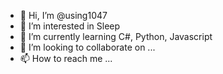 - 👋 Hi, I’m @using1047
- 👀 I’m interested in Sleep
- 🌱 I’m currently learning C#, Python, Javascript
- 💞️ I’m looking to collaborate on ...
- 📫 How to reach me ...

<!---
using1047/using1047 is a ✨ special ✨ repository because its `README.md` (this file) appears on your GitHub profile.
You can click the Preview link to take a look at your changes.
--->
